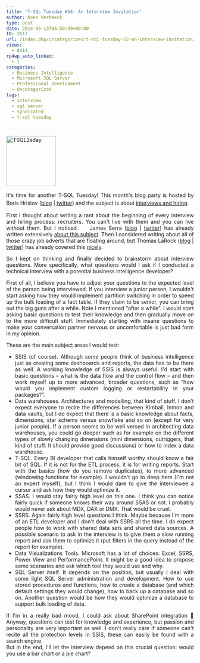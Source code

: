 ```yaml
---
title: 'T-SQL Tuesday #54: An Interview Invitation'
author: Koen Verbeeck
type: post
date: 2014-05-13T06:50:59+00:00
ID: 2617
url: /index.php/uncategorized/t-sql-tuesday-52-an-interview-invitation/
views:
  - 8414
rp4wp_auto_linked:
  - 1
categories:
  - Business Intelligence
  - Microsoft SQL Server
  - Professional Development
  - Uncategorized
tags:
  - interview
  - sql server
  - syndicated
  - t-sql tuesday

---
```

<p style="text-align: justify">
  <a href="http://borishristov.com/blog/t-sql-tuesday-54-interview-invitation/"><img class="alignnone size-full wp-image-2241" alt="TSQL2sday" src="/wp-content/uploads/2014/01/TSQL2sday.png" width="133" height="134" /></a>
</p>

<p style="text-align: justify">
  <span style="line-height: 1.5em">It's time for another T-SQL Tuesday! This month's blog party is hosted by Boris Hristov (</span><a style="line-height: 1.5em" href="http://borishristov.com/blog/">blog</a><span style="line-height: 1.5em"> | </span><a style="line-height: 1.5em" href="https://twitter.com/BorisHristov">twitter</a><span style="line-height: 1.5em">) and the subject is about </span><a style="line-height: 1.5em" href="http://borishristov.com/blog/t-sql-tuesday-54-interview-invitation/">interviews and hiring</a><span style="line-height: 1.5em">.</span>
</p>

<p style="text-align: justify">
  First I thought about writing a rant about the beginning of every interview and hiring process: recruiters. You can't live with them and you can live without them. But I noticed     James Serra (<a href="http://www.jamesserra.com/">blog</a> | <a href="https://twitter.com/JamesSerra">twitter</a>) has already written extensively <a href="http://www.jamesserra.com/archive/2013/06/low-rate-recruiters-the-bane-of-my-existence/">about this subject</a>. Then I considered writing about all of those crazy job adverts that are floating around, but Thomas LaRock (<a href="http://thomaslarock.com/">blog</a> | <a href="https://twitter.com/SQLRockstar">twitter</a>) has already covered this <a href="http://thomaslarock.com/2010/09/a-better-dba-job-description-for-everyone/">nicely</a>.
</p>

<p style="text-align: justify">
  So I kept on thinking and finally decided to brainstorm about interview questions. More specifically, what questions would I ask if I conducted a technical interview with a potential business intelligence developer?
</p>

<p style="text-align: justify">
  First of all, I believe you have to adjust your questions to the expected level of the person being interviewed. If you interview a junior person, I wouldn't start asking how they would implement partition switching in order to speed up the bulk loading of a fact table. If they claim to be senior, you can bring out the big guns after a while. Note I mentioned “after a while”. I would start asking basic questions to test their knowledge and then gradually move on to the more difficult stuff. Immediately starting with insane questions to make your conversation partner nervous or uncomfortable is just bad form in my opinion.
</p>

<p style="text-align: justify">
  These are the main subject areas I would test:
</p>

<ul style="text-align: justify">
  <li>
    SSIS (of course). Although some people think of business intelligence just as creating some dashboards and reports, the data has to be there as well. A working knowledge of SSIS is always useful. I'd start with basic questions – what is the data flow and the control flow – and then work myself up to more advanced, broader questions, such as “how would you implement custom logging or restartability in your packages?”.
  </li>
  <li>
    Data warehouses. Architectures and modelling, that kind of stuff. I don't expect everyone to recite the differences between Kimball, Inmon and data vaults, but I do expect that there is a basic knowledge about facts, dimensions, star schema versus snowflake and so on (except for very junior people). If a person seems to be well versed in architecting data warehouses, you could go deeper such as for example on the different types of slowly changing dimensions (mini dimensions, outriggers, that kind of stuff. It should provide good discussions) or how to index a data warehouse.
  </li>
  <li>
    T-SQL. Every BI developer that calls himself worthy should know a fair bit of SQL. If it is not for the ETL process, it is for writing reports. Start with the basics (how do you remove duplicates), to more advanced (windowing functions for example). I wouldn't go to deep here (I'm not an expert myself), but I think I would dare to give the interviewee a cursor and ask how they would optimize it.
  </li>
  <li>
    SSAS. I would stay fairly high level on this one. I think you can notice fairly quick if someone knows their way around SSAS or not. I probably would never ask about MDX, DAX or DMX. That would be cruel.
  </li>
  <li>
    SSRS. Again fairly high level questions I think. Maybe because I'm more of an ETL developer and I don't deal with SSRS all the time. I do expect people how to work with shared data sets and shared data sources. A possible scenario to ask in the interview is to give them a slow running report and ask them to optimize it (put filters in the query instead of the report for example).
  </li>
  <li>
    Data Visualizations Tools. Microsoft has a lot of choices: Excel, SSRS, Power View and PerformancePoint. It might be a good idea to propose some scenarios and ask which tool they would use and why.
  </li>
  <li>
    SQL Server itself. It depends on the position, but usually I deal with some light SQL Server administration and development. How to use stored procedures and functions, how to create a database (and which default settings they would change), how to back up a database and so on. Another question would be how they would optimize a database to support bulk loading of data.
  </li>
</ul>

<p style="text-align: justify">
  If I'm in a really bad mood, I could ask about SharePoint integration 🙂 Anyway, questions can test for knowledge and experience, but passion and personality are very important as well. I don't really care if someone can't recite all the protection levels in SSIS, these can easily be found with a search engine.<br /> But in the end, I'll let the interview depend on this crucial question: would you use a bar chart or a pie chart?
</p>